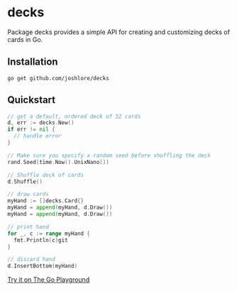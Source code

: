 # decks

Package decks provides a simple API for creating and customizing decks of cards in Go.

## Installation

```
go get github.com/joshlore/decks
```

## Quickstart

```go
// get a default, ordered deck of 52 cards
d, err := decks.New()
if err != nil {
  // handle error
}

// Make sure you specify a random seed before shuffling the deck
rand.Seed(time.Now().UnixNano())

// Shuffle deck of cards
d.Shuffle()

// draw cards
myHand := []decks.Card{}
myHand = append(myHand, d.Draw())
myHand = append(myHand, d.Draw())

// print hand
for _, c := range myHand {
  fmt.Println(c)git
}

// discard hand
d.InsertBottom(myHand)
```

[Try it on The Go Playground](https://play.golang.org/p/UxA3SAAuWPR)
